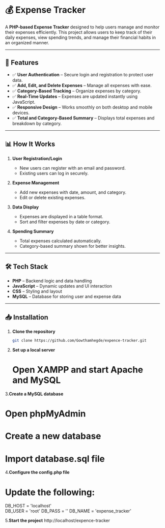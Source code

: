# 💰 Expense Tracker

A **PHP-based Expense Tracker** designed to help users manage and monitor their expenses efficiently. This project allows users to keep track of their daily expenses, view spending trends, and manage their financial habits in an organized manner.

---

## 🚀 Features
- ✅ **User Authentication** – Secure login and registration to protect user data.  
- ✅ **Add, Edit, and Delete Expenses** – Manage all expenses with ease.  
- ✅ **Category-Based Tracking** – Organize expenses by category.  
- ✅ **Real-Time Updates** – Expenses are updated instantly using JavaScript.  
- ✅ **Responsive Design** – Works smoothly on both desktop and mobile devices.  
- ✅ **Total and Category-Based Summary** – Displays total expenses and breakdown by category.  

---

## 📊 How It Works
1. **User Registration/Login**  
   - New users can register with an email and password.  
   - Existing users can log in securely.  

2. **Expense Management**  
   - Add new expenses with date, amount, and category.  
   - Edit or delete existing expenses.  

3. **Data Display**  
   - Expenses are displayed in a table format.  
   - Sort and filter expenses by date or category.  

4. **Spending Summary**  
   - Total expenses calculated automatically.  
   - Category-based summary shown for better insights.  

---

## 🛠️ Tech Stack
- **PHP** – Backend logic and data handling  
- **JavaScript** – Dynamic updates and UI interaction  
- **CSS** – Styling and layout  
- **MySQL** – Database for storing user and expense data  

---

## 📥 Installation
1. **Clone the repository**  
   ```bash
   git clone https://github.com/Gowthamhegde/expence-tracker.git

2. **Set up a local server**
   # Open XAMPP and start Apache and MySQL

3.**Create a MySQL database**
   # Open phpMyAdmin
   # Create a new database
   # Import database.sql file

4.**Configure the config.php file**

   # Update the following:
   DB_HOST = 'localhost'  
   DB_USER = 'root'
   DB_PASS = ''
   DB_NAME = 'expense_tracker'

5.**Start the project**
   http://localhost/expence-tracker
